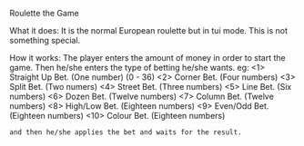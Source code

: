 Roulette the Game

What it does: 
	It is the normal European roulette but in tui mode. This is not something special.

How it works:
	The player enters the amount of money in order to start the game. Then he/she enters the type of betting he/she wants. 
	eg: 
		<1>  Straight Up Bet. (One number) (0 - 36)
		<2>  Corner Bet. (Four numbers)
		<3>  Split Bet. (Two numers)
		<4>  Street Bet. (Three numbers)
		<5>  Line Bet. (Six numbers)
		<6>  Dozen Bet. (Twelve numbers)
		<7>  Column Bet. (Twelve numbers)
		<8>  High/Low Bet. (Eighteen numbers)
		<9>  Even/Odd Bet. (Eighteen numbers)
		<10> Colour Bet. (Eighteen numbers)

	and then he/she applies the bet and waits for the result.
